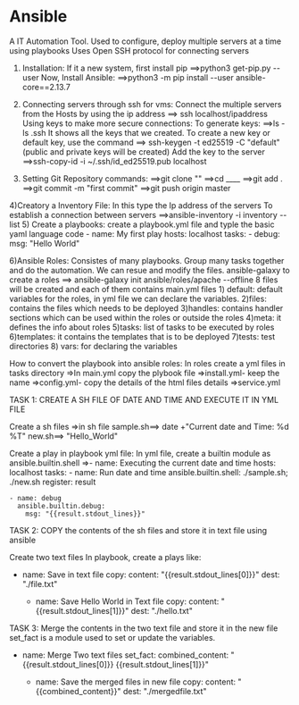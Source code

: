 # Ansible

A IT Automation Tool.
Used to configure, deploy multiple servers at a time using playbooks
Uses Open SSH protocol for connecting servers

1) Installation:
     If it a new system, first install pip
          ==>python3 get-pip.py --user
   Now, Install Ansible:
          ==>python3 -m pip install --user ansible-core==2.13.7
2) Connecting servers through ssh for vms:
     Connect the multiple servers from the Hosts by using the ip address
          ==> ssh localhost/ipaddress
     Using keys to make more secure connections:
        To generate keys:
         ==>ls -ls .ssh
              It shows all the keys that we created. To create a new key or default key, use the command
         ==> ssh-keygen -t ed25519 -C "default"
              (public and private keys will be created)
         Add the key to the server
         ==>ssh-copy-id -i ~/.ssh/id_ed25519.pub localhost

3) Setting Git Repository commands:
    ==>git clone ""
    ==>cd ____
    ==>git add .
    ==>git commit -m "first commit"
    ==>git push origin master

4)Creatory a Inventory File:
    In this type the Ip address of the servers
    To establish a connection between servers
       ==>ansible-inventory -i inventory --list
5) Create a playbooks:
        create a playbook.yml file and typle the basic yaml language code
        - name: My first play
          hosts: localhost
          tasks:
             - debug:
                 msg: "Hello World"


6)Ansible Roles:
    Consistes of many playbooks. Group many tasks together and do the automation.
    We can resue and modify the files.
    ansible-galaxy to create a roles
       ==> ansible-galaxy init ansible/roles/apache --offline
    8 files will be created and each of them contains main.yml files
      1) default: default variables for the roles, in yml file we can declare the variables.
      2)files: contains the files which needs to be deployed
      3)handles: contains handler sections which can be used within the roles or outside the roles
      4)meta: it defines the info about roles
      5)tasks: list of tasks to be executed by roles
      6)templates: it contains the templates that is to be deployed 
      7)tests: test directories
      8) vars: for declaring the variables 

How to convert the playbook into ansible roles: 
   In roles create a yml files in tasks directory 
   =>In main.yml copy the plybook file
   =>install.yml- keep the name 
   =>config.yml- copy the details of the html files details
   =>service.yml
   
   
   
TASK 1: CREATE A SH FILE OF DATE AND TIME AND EXECUTE IT IN YML FILE 

Create a sh files
=>in sh file  sample.sh==> date +"Current date and Time: %d %T"
              new.sh==> "Hello_World"

Create a play in playbook yml file:
In yml file, create a builtin module as ansible.builtin.shell
=>- name: Executing the current date and time
  hosts: localhost
  tasks:
    - name: Run date and time
      ansible.builtin.shell:
        ./sample.sh;
        ./new.sh
      register: result

    - name: debug
      ansible.builtin.debug:
        msg: "{{result.stdout_lines}}"

TASK 2: COPY the contents of the sh files and store it in text file using ansible

Create two text files
In playbook, create a plays like:
  - name: Save in text file
      copy: 
        content: "{{result.stdout_lines[0]}}"
        dest: "./file.txt"

    - name: Save Hello World in Text file 
      copy:
        content: "{{result.stdout_lines[1]}}"
        dest: "./hello.txt"

TASK 3: Merge the contents in the two text file and store it in the new file
set_fact is a module used to set or update the variables.
 - name: Merge Two text files
      set_fact:
         combined_content: "{{result.stdout_lines[0]}} {{result.stdout_lines[1]}}"

    - name: Save the merged files in new file
      copy:
        content: "{{combined_content}}"
        dest: "./mergedfile.txt"

 

 
     
     
   
   
